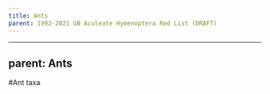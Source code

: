 ```yaml
---
title: Ants
parent: 1992-2021 GB Aculeate Hymenoptera Red List (DRAFT)
---
```

---
parent: Ants
---
#Ant taxa